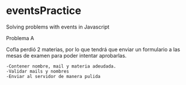 # eventsPractice
Solving problems with events in Javascript

Problema A

Cofla perdió 2 materias, por lo que tendrá que enviar un formulario a las mesas de examen para poder intentar aprobarlas.

    -Contener nombre, mail y materia adeudada.
    -Validar mails y nombres
    -Enviar al servidor de manera pulida

